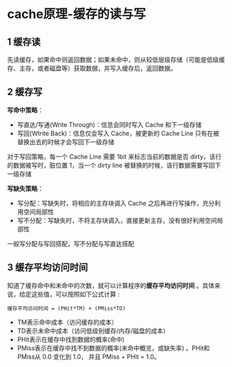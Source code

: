 ﻿# cache原理-缓存的读与写

## 1 缓存读 ##

先读缓存，如果命中则返回数据；如果未命中，则从较低层级存储（可能是低级缓存、主存，或者磁盘等）获取数据，并写入缓存后，返回数据。

## 2 缓存写 ##

**写命中策略**：

* 写直达/写通(Write Through)：信息会同时写入 Cache 和下一级存储
* 写回(Wtrite Back)：信息仅会写入 Cache，被更新的 Cache Line 只有在被替换出去的时候才会写回下一级存储

对于写回策略，每一个 Cache Line 需要 1bit 来标志当前的数据是否 dirty，该行的数据被写时，脏位置 1，当一个 dirty line 被替换的时候，该行数据需要写回下一级存储

**写缺失策略**：

* 写分配：写缺失时，将相应的主存块调入 Cache 之后再进行写操作，充分利用空间局部性
* 写不分配：写缺失时，不将主存块调入，直接更新主存，没有很好利用空间局部性

一般写分配与写回搭配，写不分配与写直达搭配

## 3 缓存平均访问时间 ##

知道了缓存命中和未命中的次数，就可以计算程序的**缓存平均访问时间** 。具体来说，给定这些值，可以按照如下公式计算 :

```
缓存平均访问时间 = (PHit*TM) + (PMiss*TD)
```

* TM表示命中成本（访问缓存的成本）
* TD表示未命中成本（访问低级别缓存/内存/磁盘的成本）
* PHit表示在缓存中找到数据的概率(命中) 
* PMiss表示在缓存中找不到数据的概率(未命中概览，或缺失率) 。PHit和 PMiss从 0.0 变化到 1.0， 并且 PMiss + PHit = 1.0。
